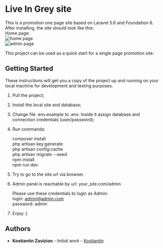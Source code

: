 # Live In Grey site

This is a promotion one page site based on Laravel 5.6 and Foundation 6.  
After installing, the site should look like this:  
  Home page:  
  ![home page](https://github.com/Kostiantin/cookme/blob/master/public/img/screenshots/LiveInTheGrey_1.png)  
  ![admin page](https://github.com/Kostiantin/cookme/blob/master/public/img/screenshots/LiveInTheGrey_2.png)  

This project can be used as a quick start for a single page promotion site.  

## Getting Started

These instructions will get you a copy of the project up and running on your local machine for development and testing purposes.

1) Pull the project;

2) Install the local site and database;

3) Change file .env.example to .env. Inside it assign database and connection credentials (user/password);

4) Run commands:  
     
     composer install  
     php artisan key:generate  
     php artisan config:cache  
     php artisan migrate --seed  
     npm install  
     npm run dev  
     
5) Try to go to the site url via browser.  

6) Admin panel is reachable by url: your_site.com/admin  

   Please use these credentials to login as Admin:  
     login: admin@admin.com  
     password: admin  
  
7) Enjoy :)
   
## Authors

* **Kostiantin Zavizion** - *Initial work* - [Kostiantin](https://github.com/Kostiantin)
